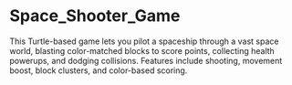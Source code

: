 # Space_Shooter_Game
This Turtle-based game lets you pilot a spaceship through a vast space world, blasting color-matched blocks to score points, collecting health powerups, and dodging collisions. Features include shooting, movement boost, block clusters, and color-based scoring.
